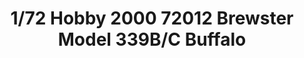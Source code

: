 ---
layout: product
title: "1/72 Hobby 2000 72012 Brewster Model 339B/C Buffalo"
price: "2700" 
desc: "Maketa"
img_path: "/assets/img/H2K72012.webp"
brand: "N/A"
available: false
special_offer: false
new: false
soon: false
cat: "010000"
subcat: "011900"
subsubcat: "0N/A"
sifra: "H2K72012"
popular: false
spec: false
---